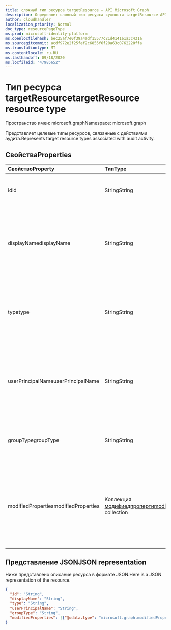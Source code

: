 ```yaml
---
title: сложный тип ресурса targetResource — API Microsoft Graph
description: Определяет сложный тип ресурса сущности targetResource API Microsoft Graph, который поддерживает действия Организации отчетности журнала аудита (клиента).
author: cloudhandler
localization_priority: Normal
doc_type: resourcePageType
ms.prod: microsoft-identity-platform
ms.openlocfilehash: bec25af7e0f39a4adf15577c21d4141e1a3c431a
ms.sourcegitcommit: acdf972e2f25fef2c6855f6f28a63c0762228ffa
ms.translationtype: MT
ms.contentlocale: ru-RU
ms.lasthandoff: 09/18/2020
ms.locfileid: "47985652"
---
```

# <a name="targetresource-resource-type"></a><span data-ttu-id="a7517-103">Тип ресурса targetResource</span><span class="sxs-lookup"><span data-stu-id="a7517-103">targetResource resource type</span></span>

<span data-ttu-id="a7517-104">Пространство имен: microsoft.graph</span><span class="sxs-lookup"><span data-stu-id="a7517-104">Namespace: microsoft.graph</span></span>

<span data-ttu-id="a7517-105">Представляет целевые типы ресурсов, связанные с действиями аудита.</span><span class="sxs-lookup"><span data-stu-id="a7517-105">Represents target resource types associated with audit activity.</span></span> 


## <a name="properties"></a><span data-ttu-id="a7517-106">Свойства</span><span class="sxs-lookup"><span data-stu-id="a7517-106">Properties</span></span>

| <span data-ttu-id="a7517-107">Свойство</span><span class="sxs-lookup"><span data-stu-id="a7517-107">Property</span></span>     | <span data-ttu-id="a7517-108">Тип</span><span class="sxs-lookup"><span data-stu-id="a7517-108">Type</span></span>   |<span data-ttu-id="a7517-109">Описание</span><span class="sxs-lookup"><span data-stu-id="a7517-109">Description</span></span>|
|:---------------|:--------|:----------|
|<span data-ttu-id="a7517-110">id</span><span class="sxs-lookup"><span data-stu-id="a7517-110">id</span></span>|<span data-ttu-id="a7517-111">String</span><span class="sxs-lookup"><span data-stu-id="a7517-111">String</span></span>|<span data-ttu-id="a7517-112">Указывает уникальный идентификатор ресурса.</span><span class="sxs-lookup"><span data-stu-id="a7517-112">Indicates the unique ID of the resource.</span></span>|
|<span data-ttu-id="a7517-113">displayName</span><span class="sxs-lookup"><span data-stu-id="a7517-113">displayName</span></span>|<span data-ttu-id="a7517-114">String</span><span class="sxs-lookup"><span data-stu-id="a7517-114">String</span></span>|<span data-ttu-id="a7517-115">Указывает отображаемое имя, заданное для ресурса.</span><span class="sxs-lookup"><span data-stu-id="a7517-115">Indicates the visible name defined for the resource.</span></span> <span data-ttu-id="a7517-116">Обычно указывается при создании ресурса.</span><span class="sxs-lookup"><span data-stu-id="a7517-116">Typically specified when the resource is created.</span></span>|
|<span data-ttu-id="a7517-117">type</span><span class="sxs-lookup"><span data-stu-id="a7517-117">type</span></span>|<span data-ttu-id="a7517-118">String</span><span class="sxs-lookup"><span data-stu-id="a7517-118">String</span></span>|<span data-ttu-id="a7517-119">Описывает тип ресурса.</span><span class="sxs-lookup"><span data-stu-id="a7517-119">Describes the resource type.</span></span>  <span data-ttu-id="a7517-120">Примеры значений: `Application` , `Group` , `ServicePrincipal` и `User` .</span><span class="sxs-lookup"><span data-stu-id="a7517-120">Example values include `Application`, `Group`, `ServicePrincipal`, and `User`.</span></span>|
|<span data-ttu-id="a7517-121">userPrincipalName</span><span class="sxs-lookup"><span data-stu-id="a7517-121">userPrincipalName</span></span>|<span data-ttu-id="a7517-122">String</span><span class="sxs-lookup"><span data-stu-id="a7517-122">String</span></span>|<span data-ttu-id="a7517-123">Если для параметра **Type** задано значение `User` , это имя пользователя, инициировавшего действие, `null` для других типов.</span><span class="sxs-lookup"><span data-stu-id="a7517-123">When **type** is set to `User`, this includes the user name that initiated the action; `null` for other types.</span></span>|
|<span data-ttu-id="a7517-124">groupType</span><span class="sxs-lookup"><span data-stu-id="a7517-124">groupType</span></span>|<span data-ttu-id="a7517-125">String</span><span class="sxs-lookup"><span data-stu-id="a7517-125">String</span></span>|<span data-ttu-id="a7517-126">Если для параметра **Type** задано значение `Group` , это указывает тип группы.</span><span class="sxs-lookup"><span data-stu-id="a7517-126">When **type** is set to `Group`, this indicates the group type.</span></span>|
|<span data-ttu-id="a7517-127">modifiedProperties</span><span class="sxs-lookup"><span data-stu-id="a7517-127">modifiedProperties</span></span>|<span data-ttu-id="a7517-128">Коллекция [модифиедпроперти](modifiedproperty.md)</span><span class="sxs-lookup"><span data-stu-id="a7517-128">[modifiedProperty](modifiedproperty.md) collection</span></span>|<span data-ttu-id="a7517-129">Указывает имя, старое значение и новое значение каждого атрибута, который изменился.</span><span class="sxs-lookup"><span data-stu-id="a7517-129">Indicates name, old value and new value of each attribute that changed.</span></span> <span data-ttu-id="a7517-130">Значения свойств зависят от **типа**операции.</span><span class="sxs-lookup"><span data-stu-id="a7517-130">Property values depend on the operation **type**.</span></span>|

## <a name="json-representation"></a><span data-ttu-id="a7517-131">Представление JSON</span><span class="sxs-lookup"><span data-stu-id="a7517-131">JSON representation</span></span>

<span data-ttu-id="a7517-132">Ниже представлено описание ресурса в формате JSON.</span><span class="sxs-lookup"><span data-stu-id="a7517-132">Here is a JSON representation of the resource.</span></span>

<!-- {
  "blockType": "resource",
  "optionalProperties": [

  ],
  "@odata.type": "microsoft.graph.targetResource"
}-->

```json
{
  "id": "String",
  "displayName": "String",
  "type": "String",
  "userPrincipalName": "String",
  "groupType": "String", 
  "modifiedProperties": [{"@odata.type": "microsoft.graph.modifiedProperty"}]
}

```


<!-- uuid: 8fcb5dbc-d5aa-4681-8e31-b001d5168d79
2015-10-25 14:57:30 UTC -->
<!-- {
  "type": "#page.annotation",
  "description": "targetResource resource",
  "keywords": "",
  "section": "documentation",
  "tocPath": ""
}-->


